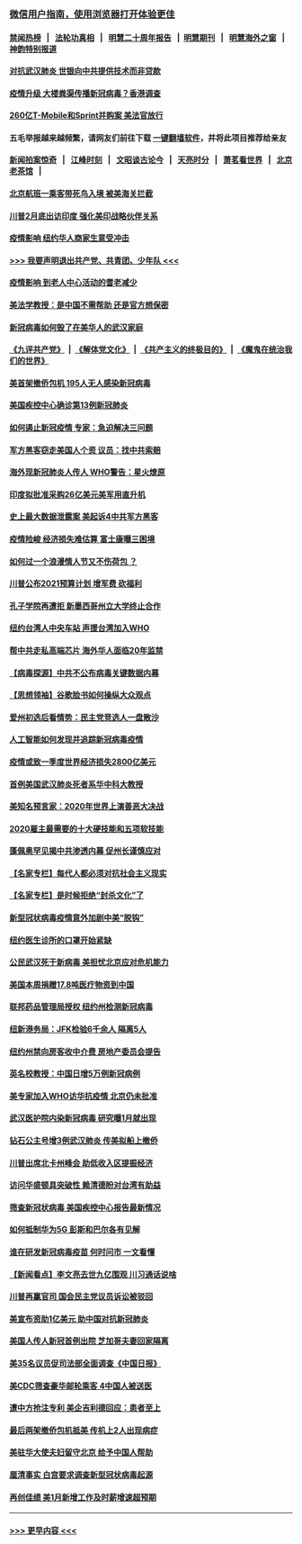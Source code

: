 ### [微信用户指南，使用浏览器打开体验更佳](https://github.com/gfw-breaker/banned-news1/blob/master/indexes/wechat-guide.md?t=0)
#### [禁闻热榜](热点新闻.md?t=0)  &nbsp;&nbsp;|&nbsp;&nbsp; [法轮功真相](https://github.com/gfw-breaker/truth/blob/master/README.md?t=0) &nbsp;&nbsp;|&nbsp;&nbsp; [明慧二十周年报告](https://github.com/gfw-breaker/mh-reports/blob/master/README.md?t=0) &nbsp;&nbsp;|&nbsp;&nbsp;[明慧期刊](https://github.com/gfw-breaker/mh-qikan) &nbsp;&nbsp;|&nbsp;&nbsp; [明慧海外之窗](https://github.com/gfw-breaker/mh-news/blob/master/README.md?t=0) &nbsp;&nbsp;|&nbsp;&nbsp; [神韵特别报道](https://github.com/gfw-breaker/mh-news/blob/master/shenyun.md?t=0)
#### [对抗武汉肺炎 世银向中共提供技术而非贷款](../pages/nsc412/n11861652.md?t=02120322) 
#### [疫情升级 大楼粪渠传播新冠病毒？香港调查](../pages/nsc412/n11861556.md?t=02120322) 
#### [260亿T-Mobile和Sprint并购案 美法官放行](../pages/nsc412/n11861511.md?t=02120322) 
#### 五毛举报越来越频繁，请网友们前往下载 [一键翻墙软件](https://github.com/gfw-breaker/ssr-accounts)，并将此项目推荐给亲友
#### [新闻拍案惊奇](https://github.com/gfw-breaker/banned-news1/blob/master/pages/link4.md) &nbsp;&nbsp;|&nbsp;&nbsp; [江峰时刻](https://github.com/gfw-breaker/banned-news1/blob/master/pages/link4.md) &nbsp;&nbsp;|&nbsp;&nbsp; [文昭谈古论今](https://github.com/gfw-breaker/banned-news1/blob/master/pages/link4.md) &nbsp;&nbsp;|&nbsp;&nbsp; [天亮时分](https://github.com/gfw-breaker/banned-news1/blob/master/pages/link4.md) &nbsp;&nbsp;|&nbsp;&nbsp; [萧茗看世界](https://github.com/gfw-breaker/banned-news1/blob/master/pages/link4.md) &nbsp;&nbsp;|&nbsp;&nbsp; [北京老茶馆](https://github.com/gfw-breaker/banned-news1/blob/master/pages/link4.md) &nbsp;&nbsp;|&nbsp;&nbsp; 
#### [北京航班一乘客带死鸟入境 被美海关拦截](../pages/nsc412/n11861317.md?t=02120322) 
#### [川普2月底出访印度 强化美印战略伙伴关系](../pages/nsc412/n11860557.md?t=02120322) 
#### [疫情影响  纽约华人商家生意受冲击](../pages/nsc412/n11860284.md?t=02120322) 
#### [>>> 我要声明退出共产党、共青团、少年队 <<<](https://github.com/begood0513/goodnews/blob/master/quit/letter.md) 
#### [疫情影响  到老人中心活动的耆老减少](../pages/nsc412/n11860199.md?t=02120322) 
#### [美法学教授：是中国不需帮助 还是官方想保密](../pages/nsc412/n11859492.md?t=02120322) 
#### [新冠病毒如何毁了在美华人的武汉家庭](../pages/nsc412/n11859524.md?t=02120322) 
#### [《九评共产党》](https://github.com/begood0513/9ping.md/blob/master/README.md) &nbsp;|&nbsp; [《解体党文化》](../../../../jtdwh.md/blob/master/README.md)  &nbsp;|&nbsp; [《共产主义的终极目的》](../../../../gczydzjmd.md/blob/master/README.md) &nbsp;|&nbsp; [《魔鬼在统治我们的世界》](../../../../mgztzwmdsj.md/blob/master/README.md) 
#### [美首架撤侨包机 195人无人感染新冠病毒](../pages/nsc412/n11859908.md?t=02120322) 
#### [美国疾控中心确诊第13例新冠肺炎](../pages/nsc412/n11859966.md?t=02120322) 
#### [如何遏止新冠疫情 专家：急迫解决三问题](../pages/nsc412/n11859685.md?t=02120322) 
#### [军方黑客窃走美国人个资 议员：找中共索赔](../pages/nsc412/n11859371.md?t=02120322) 
#### [海外现新冠肺炎人传人 WHO警告：星火燎原](../pages/nsc412/n11859252.md?t=02120322) 
#### [印度拟批准采购26亿美元美军用直升机](../pages/nsc412/n11859143.md?t=02120322) 
#### [史上最大数据泄露案 美起诉4中共军方黑客](../pages/nsc412/n11859115.md?t=02120322) 
#### [疫情险峻 经济损失难估算 富士康曝三困境](../pages/nsc412/n11859120.md?t=02120322) 
#### [如何过一个浪漫情人节又不伤荷包 ？](../pages/nsc412/n11858969.md?t=02120322) 
#### [川普公布2021预算计划 增军费 砍福利](../pages/nsc412/n11859012.md?t=02120322) 
#### [孔子学院再遭拒 新墨西哥州立大学终止合作](../pages/nsc412/n11858661.md?t=02120322) 
#### [纽约台湾人中央车站  声援台湾加入WHO](../pages/nsc412/n11857757.md?t=02120322) 
#### [帮中共走私高端芯片 海外华人面临20年监禁](../pages/nsc412/n11855016.md?t=02120322) 
#### [【病毒探源】中共不公布病毒关键数据内幕](../pages/nsc412/n11856584.md?t=02120322) 
#### [【思想领袖】谷歌脸书如何操纵大众观点](../pages/nsc412/n11680874.md?t=02120322) 
#### [爱州初选后看情势：民主党竞选人一盘散沙](../pages/nsc412/n11856557.md?t=02120322) 
#### [人工智能如何发现并追踪新冠病毒疫情](../pages/nsc412/n11856398.md?t=02120322) 
#### [疫情或致一季度世界经济损失2800亿美元](../pages/nsc412/n11855639.md?t=02120322) 
#### [首例美国武汉肺炎死者系华中科大教授](../pages/nsc412/n11855500.md?t=02120322) 
#### [美知名预言家：2020年世界上演善恶大决战](../pages/nsc412/n11855418.md?t=02120322) 
#### [2020雇主最需要的十大硬技能和五项软技能](../pages/nsc412/n11850953.md?t=02120322) 
#### [蓬佩奥罕见揭中共渗透内幕 促州长谨慎应对](../pages/nsc412/n11854685.md?t=02120322) 
#### [【名家专栏】每代人都必须对抗社会主义现实](../pages/nsc412/n11831412.md?t=02120322) 
#### [【名家专栏】是时候拒绝“封杀文化”了](../pages/nsc412/n11814093.md?t=02120322) 
#### [新型冠状病毒疫情意外加剧中美“脱钩”](../pages/nsc412/n11854475.md?t=02120322) 
#### [纽约医生诊所的口罩开始紧缺](../pages/nsc412/n11853364.md?t=02120322) 
#### [公民武汉死于新病毒 美担忧北京应对危机能力](../pages/nsc412/n11854331.md?t=02120322) 
#### [美国本周捐赠17.8吨医疗物资到中国](../pages/nsc412/n11854269.md?t=02120322) 
#### [联邦药品管理局授权  纽约州检测新冠病毒](../pages/nsc412/n11853371.md?t=02120322) 
#### [纽新港务局：JFK检验6千余人  隔离5人](../pages/nsc412/n11853366.md?t=02120322) 
#### [纽约州禁向房客收中介费  房地产委员会提告](../pages/nsc412/n11853360.md?t=02120322) 
#### [英名校教授：中国日增5万例新冠病例](../pages/nsc412/n11854174.md?t=02120322) 
#### [美专家加入WHO访华抗疫情 北京仍未批准](../pages/nsc412/n11854043.md?t=02120322) 
#### [武汉医护院内染新冠病毒 研究曝1月就出现](../pages/nsc412/n11852928.md?t=02120322) 
#### [钻石公主号增3例武汉肺炎 传美拟船上撤侨](../pages/nsc412/n11853240.md?t=02120322) 
#### [川普出席北卡州峰会 助低收入区提振经济](../pages/nsc412/n11853232.md?t=02120322) 
#### [访问华盛顿具突破性 赖清德盼对台湾有助益](../pages/nsc412/n11853129.md?t=02120322) 
#### [筛查新冠状病毒 美国疾控中心报告最新情况](../pages/nsc412/n11853070.md?t=02120322) 
#### [如何抵制华为5G 彭斯和巴尔各有见解](../pages/nsc412/n11852535.md?t=02120322) 
#### [谁在研发新冠病毒疫苗 何时问市 一文看懂](../pages/nsc412/n11852840.md?t=02120322) 
#### [【新闻看点】李文亮去世九亿围观 川习通话说啥](../pages/nsc412/n11852360.md?t=02120322) 
#### [川普再赢官司 国会民主党议员诉讼被驳回](../pages/nsc412/n11852287.md?t=02120322) 
#### [美宣布资助1亿美元 助中国对抗新冠肺炎](../pages/nsc412/n11852531.md?t=02120322) 
#### [美国人传人新冠首例出院 芝加哥夫妻回家隔离](../pages/nsc412/n11852452.md?t=02120322) 
#### [美35名议员促司法部全面调查《中国日报》](../pages/nsc412/n11852435.md?t=02120322) 
#### [美CDC筛查豪华邮轮乘客 4中国人被送医](../pages/nsc412/n11852085.md?t=02120322) 
#### [遭中方抢注专利 美企吉利德回应：患者至上](../pages/nsc412/n11852037.md?t=02120322) 
#### [最后两架撤侨包机抵美 传机上2人出现病症](../pages/nsc412/n11852173.md?t=02120322) 
#### [美驻华大使夫妇留守北京 给予中国人帮助](../pages/nsc412/n11852165.md?t=02120322) 
#### [厘清事实 白宫要求调查新型冠状病毒起源](../pages/nsc412/n11852106.md?t=02120322) 
#### [再创佳绩 美1月新增工作及时薪增速超预期](../pages/nsc412/n11852174.md?t=02120322) 

----
#### [ >>> 更早内容 <<< ](../indexes/nsc412-earlier.md)
